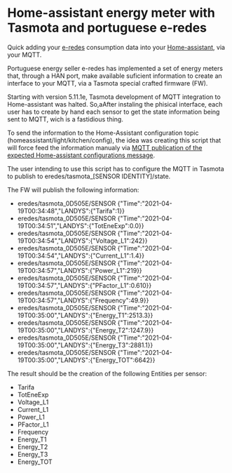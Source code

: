 # Home-assistant energy meter with Tasmota and portuguese e-redes
Quick adding your [e-redes](https://www.e-redes.pt/pt-pt) consumption data into your [Home-assistant](https://www.home-assistant.io/), via your MQTT.

Portuguese energy seller e-redes has implemented a set of energy meters that, through a HAN port, make available suficient information to create an interface to your MQTT, via a Tasmota special crafted firmware (FW). 

Starting with version 5.11.1e, Tasmota development of MQTT integration to Home-assistant was halted. So,aAfter instaling the phisical interface, each user has to create by hand each sensor to get the state information being sent to MQTT, wich is a fastidious thing. 

To send the information to the Home-Assistant configuration topic (homeassistant/light/kitchen/config), the idea was creating this script that will force feed the information manualy via [MQTT publication of the expected Home-assistant configurations message](https://www.home-assistant.io/docs/mqtt/discovery/).

The user intending to use this script has to configure the MQTT in Tasmota to publish to eredes/tasmota_[SENSOR IDENTITY]/state.

The FW will publish the following information: 
- eredes/tasmota_0D505E/SENSOR {"Time":"2021-04-19T00:34:48","LANDYS":{"Tarifa":1}}
- eredes/tasmota_0D505E/SENSOR {"Time":"2021-04-19T00:34:51","LANDYS":{"TotEneExp":0.0}}
- eredes/tasmota_0D505E/SENSOR {"Time":"2021-04-19T00:34:54","LANDYS":{"Voltage_L1":242}}
- eredes/tasmota_0D505E/SENSOR {"Time":"2021-04-19T00:34:54","LANDYS":{"Current_L1":1.4}}
- eredes/tasmota_0D505E/SENSOR {"Time":"2021-04-19T00:34:57","LANDYS":{"Power_L1":219}}
- eredes/tasmota_0D505E/SENSOR {"Time":"2021-04-19T00:34:57","LANDYS":{"PFactor_L1":0.610}}
- eredes/tasmota_0D505E/SENSOR {"Time":"2021-04-19T00:34:57","LANDYS":{"Frequency":49.9}}
- eredes/tasmota_0D505E/SENSOR {"Time":"2021-04-19T00:35:00","LANDYS":{"Energy_T1":2513.3}}
- eredes/tasmota_0D505E/SENSOR {"Time":"2021-04-19T00:35:00","LANDYS":{"Energy_T2":1247.9}}
- eredes/tasmota_0D505E/SENSOR {"Time":"2021-04-19T00:35:00","LANDYS":{"Energy_T3":2881.1}}
- eredes/tasmota_0D505E/SENSOR {"Time":"2021-04-19T00:35:00","LANDYS":{"Energy_TOT":6642}}

The result should be the creation of the following Entities per sensor:
- Tarifa
- TotEneExp
- Voltage_L1
- Current_L1
- Power_L1
- PFactor_L1
- Frequency
- Energy_T1
- Energy_T2
- Energy_T3
- Energy_TOT

